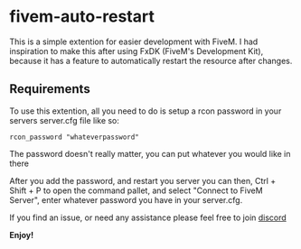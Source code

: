 # fivem-auto-restart

This is a simple extention for easier development with FiveM. I had inspiration to make this after using FxDK (FiveM's Development Kit), because it has a feature to automatically restart the resource after changes.

## Requirements

To use this extention, all you need to do is setup a rcon password in your servers server.cfg file like so:

`rcon_password "whateverpassword"`

The password doesn't really matter, you can put whatever you would like in there

After you add the password, and restart you server you can then, Ctrl + Shift + P to open the command pallet, and select "Connect to FiveM Server", enter whatever password you have in your server.cfg.

If you find an issue, or need any assistance please feel free to join [discord](https://discord.gg/R9cpRtR7WM)

**Enjoy!**
